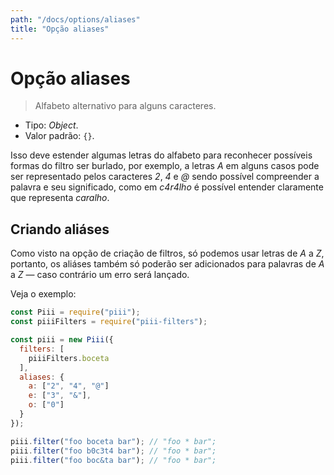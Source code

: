 ```yaml
---
path: "/docs/options/aliases"
title: "Opção aliases"
---
```


# Opção aliases

> Alfabeto alternativo para alguns caracteres.

* Tipo: *Object*.
* Valor padrão: `{}`.

Isso deve estender algumas letras do alfabeto para reconhecer possíveis formas do filtro ser burlado, por exemplo, a letras *A* em alguns casos pode ser representado pelos caracteres *2*, *4* e *@* sendo possível compreender a palavra e seu significado, como em *c4r4lho* é possível entender claramente que representa *caralho*.

## Criando aliáses

Como visto na opção de criação de filtros, só podemos usar letras de *A* a *Z*, portanto, os aliáses também só poderão ser adicionados para palavras de *A* a *Z* ― caso contrário um erro será lançado.

Veja o exemplo:

```js
const Piii = require("piii");
const piiiFilters = require("piii-filters");

const piii = new Piii({
  filters: [
    piiiFilters.boceta
  ],
  aliases: {
    a: ["2", "4", "@"]
    e: ["3", "&"],
    o: ["0"]
  }
});

piii.filter("foo boceta bar"); // "foo * bar";
piii.filter("foo b0c3t4 bar"); // "foo * bar";
piii.filter("foo boc&ta bar"); // "foo * bar";
```
